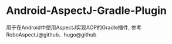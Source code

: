 # Android-AspectJ-Gradle-Plugin
用于在Android中使用AspectJ实现AOP的Gradle插件, 参考RoboAspectJ@github、hugo@github
